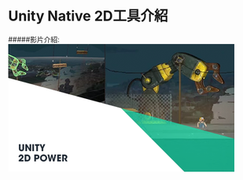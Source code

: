 # Unity Native 2D工具介紹

#####影片介紹:</br>
[![Unity - 2D Power](https://raw.githubusercontent.com/tw-hkt/Unity/master/img/000001.png)](https://www.youtube.com/watch?v=rXDK6InUaO4)